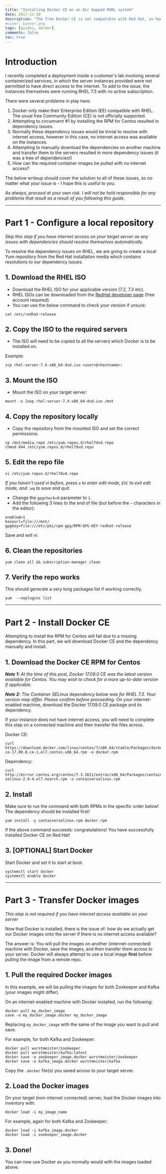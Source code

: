 ```yaml
---
title: "Installing Docker CE on an Air Gapped RHEL system"
date: 2017-11-30
description: "The free Docker CE is not compatible with Red Hat, so how can we install it, resolve dependencies, and transfer images - all on a RHEL server with no internet access?"
#cover: banner.png
tags: [guides, docker]
comments: false
toc: true
---
```


# Introduction
I recently completed a deployment inside a customer's lab involving several containerized services, in which the server instances provided were not permitted to have direct access to the internet. To add to the issue, the instances themselves were running RHEL 7.3 with no active subscription.

There were several problems in play here:

1. Docker only make their Enterprise Edition (EE) compatible with RHEL. The usual free Community Edition (CE) is not officially supported.
2. Attempting to circumvent #1 by installing the RPM for Centos resulted in dependency issues.
3. Normally these dependency issues would be trivial to resolve with internet access, however in this case, no internet access was available on the instances.
4. Attempting to manually download the dependencies on another machine and transfer them to the servers resulted in more dependency issues (it was a tree of dependencies!)
4. How can the required container images be pulled with no internet access?

The below writeup should cover the solution to all of these issues, so no matter what your issue is - I hope this is useful to you.

_As always, proceed at your own risk. I will not be held responsible for any problems that result as a result of you following this guide._

---

# Part 1 - Configure a local repository
_Skip this step if you have internet access on your target server as any issues with dependencies should resolve themselves automatically._

To resolve the dependency issues on RHEL, we are going to create a local Yum repository from the Red Hat installation media which contains resolutions to our dependency issues.

## 1. Download the RHEL ISO
- Download the RHEL ISO for your applicable version (7.2, 7.3 etc).
- RHEL ISOs can be downloaded from the [RedHat developer page][rheldev] (free account required).
- You can use the below command to check your version if unsure:

```shell
cat /etc/redhat-release
```


## 2. Copy the ISO to the required servers
- The ISO will need to be copied to all the servers which Docker is to be installed on.

Example:
```shell
scp rhel-server-7.X-x86_64-dvd.iso <user>@<hostname>:
```

## 3. Mount the ISO
- Mount the ISO on your target server:

```shell
mount -o loop rhel-server-7.X-x86_64-dvd.iso /mnt
```

## 4. Copy the repository locally
- Copy the repository from the mounted ISO and set the correct permissions.

```shell
cp /mnt/media.repo /etc/yum.repos.d/rhel7dvd.repo
chmod 644 /etc/yum.repos.d/rhel7dvd.repo
```

## 5. Edit the repo file
```shell
vi /etc/yum.repos.d/rhel7dvd.repo
```
_If you haven't used vi before, press `a` to enter edit mode, `ESC` to exit edit mode, and `:wq` to save and quit._

- Change the `gpgcheck=0` parameter to `1`.
- Add the following 3 lines to the end of file (but before the `~` characters in the editor):
```shell
enabled=1
baseurl=file:///mnt/
gpgkey=file:///etc/pki/rpm-gpg/RPM-GPG-KEY-redhat-release
```
Save and exit vi.

## 6. Clean the repositories
```shell
yum clean all && subscription-manager clean
```

## 7. Verify the repo works
This should generate a very long packages list if working correctly.
```shell
yum  --noplugins list
```

---

# Part 2 - Install Docker CE
Attempting to install the RPM for Centos will fail due to a missing dependency. In this part, we will download Docker CE and the dependency manually and install.

## 1. Download the Docker CE RPM for Centos
_**Note 1:** At the time of this post, Docker 17.09.0 CE was the latest version available for Centos. You may wish to check for a more up-to-date version if applicable._

_**Note 2:** The Container SELinux dependency below was for RHEL 7.3. Your version may differ. Please confirm before proceeding._
On your internet-enabled machine, download the Docker 17.09.0 CE package and its dependency.

If your instance does not have internet access, you will need to complete this step on a connected machine and then transfer the files across.

Docker CE:
```shell
curl https://download.docker.com/linux/centos/7/x86_64/stable/Packages/docker-ce-17.09.0.ce-1.el7.centos.x86_64.rpm -o docker.rpm
```

Dependency:
```shell
curl http://mirror.centos.org/centos/7.3.1611/extras/x86_64/Packages/container-selinux-2.9-4.el7.noarch.rpm -o containerselinux.rpm
```

## 2. Install
Make sure to run the command with both RPMs in the specific order below! The dependency should be installed first!

```shell
yum install -y containerselinux.rpm docker.rpm
```

If the above command succeeds: congratulations! You have successfully installed Docker CE on Red Hat!

## 3. [OPTIONAL] Start Docker
Start Docker and set it to start at boot.
```shell
systemctl start docker
systemctl enable docker
```

---
# Part 3 - Transfer Docker images
_This step is not required if you have internet access available on your server_

Now that Docker is installed, there is the issue of: how do we actually get our Docker images onto the server if there is no internet access available?

The answer is: You will pull the images on another (internet-connected) machine with Docker, save the images, and then transfer them across to your server. Docker will always attempt to use a local image __first__ before pulling the image from a remote repo.

## 1. Pull the required Docker images
In this example, we will be pulling the images for both Zookeeper and Kafka (your images might differ).

On an internet-enabled machine with Docker installed, run the following:

```shell
docker pull my_docker_image
save -o my_docker_image.docker my_docker_image
```
Replacing `my_docker_image` with the same of the image you want to pull and save.

For example, for both Kafka and Zookeeper:
```shell
docker pull wurstmeister/zookeeper
docker pull wurstmeister/kafka:latest
docker save -o zookeeper_image.docker wurstmeister/zookeeper
docker save -o kafka_image.docker wurstmeister/kafka
```

Copy the `.docker` file(s) you saved across to your target server.

## 2. Load the Docker images
On your target (non-internet connected) server, load the Docker images into inventory with:
```shell
docker load -i my_image_name
```

For example, again for both Kafka and Zookeeper:
```shell
docker load -i kafka_image.docker
docker load -i zookeeper_image.docker
```

## 3. Done!
You can now use Docker as you normally would with the images loaded above.

[rheldev]: https://www.gitbook.com/book/nathancatania/telemetry-backbone-installation/edit#
